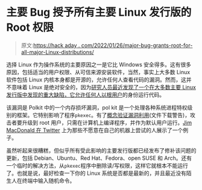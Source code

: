 # 主要 Bug 授予所有主要 Linux 发行版的 Root 权限

> 原文:[https://hack aday . com/2022/01/26/major-bug-grants-root-for-all-major-Linux-distributions/](https://hackaday.com/2022/01/26/major-bug-grants-root-for-all-major-linux-distributions/)

选择 Linux 作为操作系统的主要原因之一是它比 Windows 安全得多。这有很多原因，包括适当的用户权限、从可信来源安装软件，当然，事实上大多数 Linux 软件包括 Linux 内核本身都是开源的，允许任何人查看代码的漏洞。然而，这并不意味着 Linux 是绝对安全的，因为[研究人员最近发现了一个在大多数主要 Linux 发行版中发现的重大缺陷，它允许任何人以根用户](https://www.bleepingcomputer.com/news/security/linux-system-service-bug-gives-root-on-all-major-distros-exploit-released/)的身份运行代码。

该漏洞是 Polkit 中的一个内存损坏漏洞，pol kit 是一个处理各种系统进程特权级别的框架。它特别影响了程序`pkexec`。有了[概念验证漏洞利用](https://haxx.in/files/blasty-vs-pkexec.c)(文件下载警告)，攻击者要升级到 root 用户，只需在计算机上编译程序，并作为默认用户运行。[Jim MacDonald 在 Twitter](https://twitter.com/os2mac/status/1486145352742801414) 上为那些不愿意在自己的机器上尝试的人展示了一个例子。

虽然听起来很糟糕，但似乎所有受此影响的主要发行版都已经发布了修补该问题的更新，包括 Debian、Ubuntu、Red Hat、Fedora、open SUSE 和 Arch。还有一个临时的解决方法，从`pkexec`程序中删除读/写权限，这样它就根本不能运行了。也就是说，最好检查一下你的 Linux 系统是否都是最新的，并且最近没有陌生人在终端中输入随机命令。